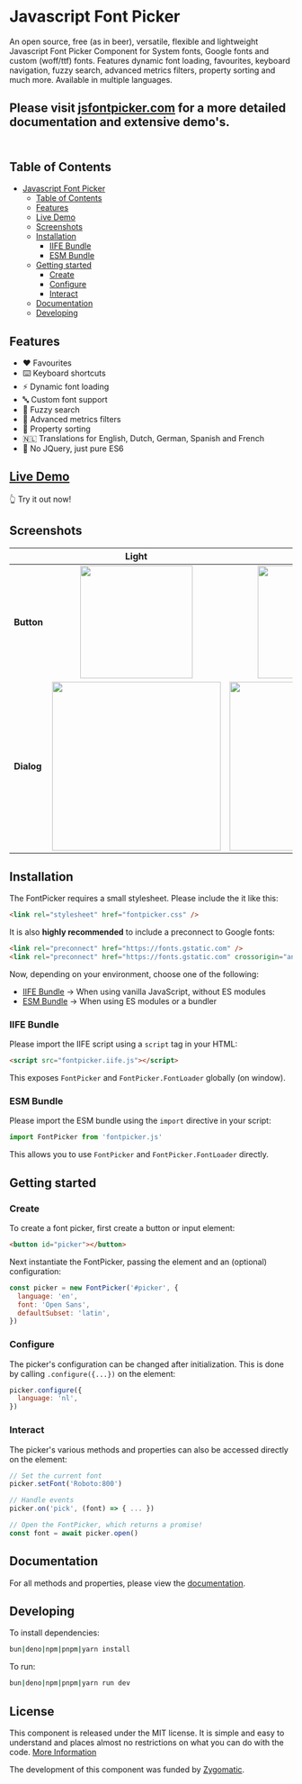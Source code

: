 # Javascript Font Picker

An open source, free (as in beer), versatile, flexible and lightweight Javascript Font Picker Component for System fonts, Google fonts and custom (woff/ttf) fonts. Features dynamic font loading, favourites, keyboard navigation, fuzzy search, advanced metrics filters, property sorting and much more. Available in multiple languages.

## Please visit [jsfontpicker.com](https://www.jsfontpicker.com/) for a more detailed documentation and extensive demo's.<br><br>

## Table of Contents

- [Javascript Font Picker](#javascript-font-picker)
  - [Table of Contents](#table-of-contents)
  - [Features](#features)
  - [Live Demo](#live-demo)
  - [Screenshots](#screenshots)
  - [Installation](#installation)
    - [IIFE Bundle](#iife-bundle)
    - [ESM Bundle](#esm-bundle)
  - [Getting started](#getting-started)
    - [Create](#create)
    - [Configure](#configure)
    - [Interact](#interact)
  - [Documentation](#documentation)
  - [Developing](#developing)

## Features

- ❤️ Favourites
- ⌨️ Keyboard shortcuts
- ⚡ Dynamic font loading
- 🔤 Custom font support
- 🔎 Fuzzy search
- 📐 Advanced metrics filters
- 📶 Property sorting
- 🇳🇱 Translations for English, Dutch, German, Spanish and French
- 💪 No JQuery, just pure ES6

## [Live Demo](https://jsfontpicker.com)

👆 Try it out now!

## Screenshots

|            |                         Light                          |                         Dark                          |
| :--------- | :----------------------------------------------------: | :---------------------------------------------------: |
| **Button** | <img src="screenshots/button-light.png" width="200" /> | <img src="screenshots/button-dark.png" width="200" /> |
| **Dialog** | <img src="screenshots/dialog-light.png" width="300" /> | <img src="screenshots/dialog-dark.png" width="300" /> |

## Installation

The FontPicker requires a small stylesheet.
Please include the it like this:

```html
<link rel="stylesheet" href="fontpicker.css" />
```

It is also **highly recommended** to include a preconnect to Google fonts:

```html
<link rel="preconnect" href="https://fonts.gstatic.com" />
<link rel="preconnect" href="https://fonts.gstatic.com" crossorigin="anonymous" />
```

Now, depending on your environment, choose one of the following:

- [IIFE Bundle](#iife-bundle) → When using vanilla JavaScript, without ES modules
- [ESM Bundle](#esm-bundle) → When using ES modules or a bundler

### IIFE Bundle

Please import the IIFE script using a `script` tag in your HTML:

```html
<script src="fontpicker.iife.js"></script>
```

This exposes `FontPicker` and `FontPicker.FontLoader` globally (on window).

### ESM Bundle

Please import the ESM bundle using the `import` directive in your script:

```js
import FontPicker from 'fontpicker.js'
```

This allows you to use `FontPicker` and `FontPicker.FontLoader` directly.

## Getting started

### Create

To create a font picker, first create a button or input element:

```html
<button id="picker"></button>
```

Next instantiate the FontPicker, passing the element and an (optional) configuration:

```js
const picker = new FontPicker('#picker', {
  language: 'en',
  font: 'Open Sans',
  defaultSubset: 'latin',
})
```

### Configure

The picker's configuration can be changed after initialization. This is done by calling `.configure({...})` on the element:

```js
picker.configure({
  language: 'nl',
})
```

### Interact

The picker's various methods and properties can also be accessed directly on the element:

```js
// Set the current font
picker.setFont('Roboto:800')

// Handle events
picker.on('pick', (font) => { ... })

// Open the FontPicker, which returns a promise!
const font = await picker.open()
```

## Documentation

For all methods and properties, please view the [documentation](DOCUMENTATION.md).

## Developing

To install dependencies:

```bash
bun|deno|npm|pnpm|yarn install
```

To run:

```bash
bun|deno|npm|pnpm|yarn run dev
```

## License

This component is released under the MIT license. It is simple and easy to understand and places almost no restrictions on what you can do with the code.
[More Information](http://en.wikipedia.org/wiki/MIT_License)

The development of this component was funded by [Zygomatic](https://www.zygomatic.nl/).
